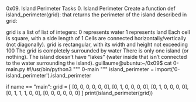 0x09. Island Perimeter Tasks 0. Island Perimeter Create a function def island_perimeter(grid): that returns the perimeter of the island described in grid:

grid is a list of list of integers: 0 represents water 1 represents land Each cell is square, with a side length of 1 Cells are connected horizontally/vertically (not diagonally). grid is rectangular, with its width and height not exceeding 100 The grid is completely surrounded by water There is only one island (or nothing). The island doesn’t have “lakes” (water inside that isn’t connected to the water surrounding the island). guillaume@ubuntu:~/0x09$ cat 0-main.py #!/usr/bin/python3 """ 0-main """ island_perimeter = import('0-island_perimeter').island_perimeter

if name == "main": grid = [ [0, 0, 0, 0, 0, 0], [0, 1, 0, 0, 0, 0], [0, 1, 0, 0, 0, 0], [0, 1, 1, 1, 0, 0], [0, 0, 0, 0, 0, 0] ] print(island_perimeter(grid))

